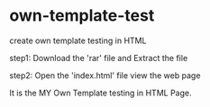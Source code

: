 # own-template-test
create own template testing in HTML

 step1: Download the 'rar' file and Extract the file  
 
 step2: Open the 'index.html' file view the web page

It is the MY Own Template testing in HTML Page.
